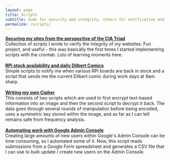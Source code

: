 ```yaml
---
layout: page
title: Scripts
subtitle: Some for security and integrity, others for notification and humor
permalink: /scripts/
---
```



[**Securing my sites from the perspective of the CIA Triad**](/scripts/websitehashing/)<br>
Collection of scripts I wrote to verify the integrity of my websites. Fun project, and useful - this was basically the first times I started implementing scripts with the crontab. Lots of learning moments here.
<br><br>
[**RPi stock availability and daily Dilbert Comics**](/scripts/rpi_and_dilbert/)<br>
Simple scripts to notify me when various RPi boards are back in stock and a script that sends me the current Dilbert comic during work days at 9am sharp.
<br><br>
[**Writing my own Cipher**](/scripts/creating_my_own_cipher/)<br>
This consists of two scripts which are used to first encrypt text-based information into an image and then the second script to decrypt it back. The data goes through several rounds of manipulation before being encoded, uses a symmetric key stored within the image, and as far as I can tell remains safe from frequency analysis.
<br><br>
[**Automating work with Google Admin Console**](/scripts/google_admin_console/)<br>
Creating large amounts of new users within Google's Admin Console can be time consuming, so I automated some of it. Now, this script reads submissions from a Google Form spreadsheet and generates a CSV file that I can use to bulk update / create new users on the Admin Console.
 <br><br>
